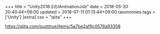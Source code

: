 +++
title = "Unity2018.2のIAnimationJob"
date = 2018-05-20 20:40:44+09:00
updated = 2018-07-11 01:13:44+09:00
taxonomies.tags = ['Unity']
[extra]
css = "qiita"
+++

<https://qiita.com/ousttrue/items/5a7be2af9c0576a93358>



